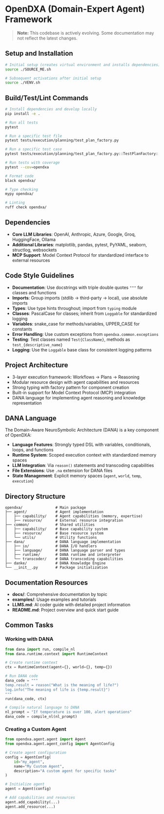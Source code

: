 # OpenDXA (Domain-Expert Agent) Framework

> **Note:** This codebase is actively evolving. Some documentation may not reflect the latest changes.

## Setup and Installation

```bash
# Initial setup (creates virtual environment and installs dependencies)
source ./SOURCE_ME.sh

# Subsequent activations after initial setup
source ./VENV.sh
```

## Build/Test/Lint Commands

```bash
# Install dependencies and develop locally
pip install -e .

# Run all tests
pytest

# Run a specific test file
pytest tests/execution/planning/test_plan_factory.py

# Run a specific test case
pytest tests/execution/planning/test_plan_factory.py::TestPlanFactory::test_create_plan

# Run tests with coverage
pytest --cov=opendxa

# Format code
black opendxa/

# Type checking
mypy opendxa/

# Linting
ruff check opendxa/
```

## Dependencies

- **Core LLM Libraries**: OpenAI, Anthropic, Azure, Google, Groq, HuggingFace, Ollama
- **Additional Libraries**: matplotlib, pandas, pytest, PyYAML, seaborn, structlog, websockets
- **MCP Support**: Model Context Protocol for standardized interface to external resources

## Code Style Guidelines

- **Documentation**: Use docstrings with triple double quotes `"""` for classes and functions
- **Imports**: Group imports (stdlib → third-party → local), use absolute imports
- **Types**: Use type hints throughout; import from `typing` module
- **Classes**: PascalCase for classes; inherit from `Loggable` for standardized logging
- **Variables**: snake_case for methods/variables, UPPER_CASE for constants
- **Error Handling**: Use custom exceptions from `opendxa.common.exceptions`
- **Testing**: Test classes named `Test{ClassName}`, methods as `test_{descriptive_name}`
- **Logging**: Use the `Loggable` base class for consistent logging patterns

## Project Architecture

- 3-layer execution framework: Workflows → Plans → Reasoning
- Modular resource design with agent capabilities and resources
- Strong typing with factory pattern for component creation
- Built-in support for Model Context Protocol (MCP) integration
- DANA language for implementing agent reasoning and knowledge representation

## DANA Language

The Domain-Aware NeuroSymbolic Architecture (DANA) is a key component of OpenDXA:

- **Language Features**: Strongly typed DSL with variables, conditionals, loops, and functions
- **Runtime System**: Scoped execution context with standardized memory spaces
- **LLM Integration**: Via `reason()` statements and transcoding capabilities
- **File Extensions**: Use `.na` extension for DANA files
- **State Management**: Explicit memory spaces (`agent`, `world`, `temp`, `execution`)

## Directory Structure

```
opendxa/               # Main package
├── agent/             # Agent implementation
│   ├── capability/    # Agent capabilities (memory, expertise)
│   ├── resource/      # External resource integration
├── common/            # Shared utilities
│   ├── capability/    # Base capability system
│   ├── resource/      # Base resource system
│   └── utils/         # Utility functions
├── dana/              # DANA language implementation
│   ├── io/            # DANA I/O handlers
│   ├── language/      # DANA language parser and types
│   ├── runtime/       # DANA runtime and interpreter
│   └── transcoder/    # DANA transcoding capabilities
├── danke/             # DANA Knowledge Engine
└── __init__.py        # Package initialization
```

## Documentation Resources

- **docs/**: Comprehensive documentation by topic
- **examples/**: Usage examples and tutorials
- **LLMS.md**: AI coder guide with detailed project information
- **README.md**: Project overview and quick start guide

## Common Tasks

### Working with DANA

```python
from dana import run, compile_nl
from dana.runtime.context import RuntimeContext

# Create runtime context
ctx = RuntimeContext(agent={}, world={}, temp={})

# Run DANA code
dana_code = """
temp.result = reason("What is the meaning of life?")
log.info("The meaning of life is {temp.result}")
"""
run(dana_code, ctx)

# Compile natural language to DANA
nl_prompt = "If temperature is over 100, alert operations"
dana_code = compile_nl(nl_prompt)
```

### Creating a Custom Agent

```python
from opendxa.agent.agent import Agent
from opendxa.agent.agent_config import AgentConfig

# Create agent configuration
config = AgentConfig(
    id="my_agent",
    name="My Custom Agent",
    description="A custom agent for specific tasks"
)

# Initialize agent
agent = Agent(config)

# Add capabilities and resources
agent.add_capability(...)
agent.add_resource(...)
```